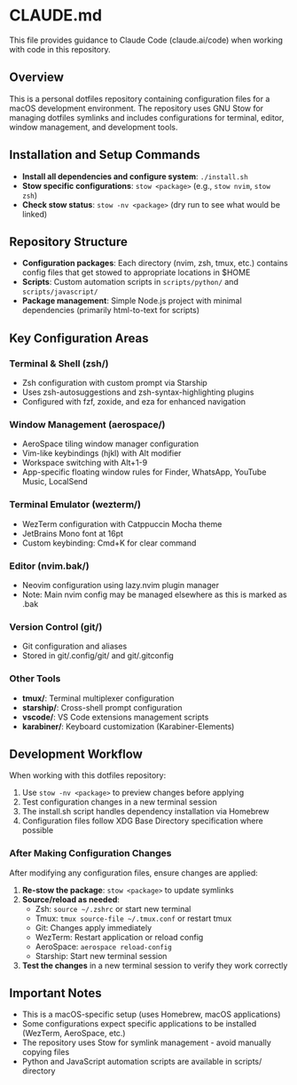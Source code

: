 # CLAUDE.md

This file provides guidance to Claude Code (claude.ai/code) when working with code in this repository.

## Overview

This is a personal dotfiles repository containing configuration files for a macOS development environment. The repository uses GNU Stow for managing dotfiles symlinks and includes configurations for terminal, editor, window management, and development tools.

## Installation and Setup Commands

- **Install all dependencies and configure system**: `./install.sh`
- **Stow specific configurations**: `stow <package>` (e.g., `stow nvim`, `stow zsh`)
- **Check stow status**: `stow -nv <package>` (dry run to see what would be linked)

## Repository Structure

- **Configuration packages**: Each directory (nvim, zsh, tmux, etc.) contains config files that get stowed to appropriate locations in $HOME
- **Scripts**: Custom automation scripts in `scripts/python/` and `scripts/javascript/`
- **Package management**: Simple Node.js project with minimal dependencies (primarily html-to-text for scripts)

## Key Configuration Areas

### Terminal & Shell (zsh/)
- Zsh configuration with custom prompt via Starship
- Uses zsh-autosuggestions and zsh-syntax-highlighting plugins
- Configured with fzf, zoxide, and eza for enhanced navigation

### Window Management (aerospace/)
- AeroSpace tiling window manager configuration
- Vim-like keybindings (hjkl) with Alt modifier
- Workspace switching with Alt+1-9
- App-specific floating window rules for Finder, WhatsApp, YouTube Music, LocalSend

### Terminal Emulator (wezterm/)
- WezTerm configuration with Catppuccin Mocha theme
- JetBrains Mono font at 16pt
- Custom keybinding: Cmd+K for clear command

### Editor (nvim.bak/)
- Neovim configuration using lazy.nvim plugin manager
- Note: Main nvim config may be managed elsewhere as this is marked as .bak

### Version Control (git/)
- Git configuration and aliases
- Stored in git/.config/git/ and git/.gitconfig

### Other Tools
- **tmux/**: Terminal multiplexer configuration
- **starship/**: Cross-shell prompt configuration  
- **vscode/**: VS Code extensions management scripts
- **karabiner/**: Keyboard customization (Karabiner-Elements)

## Development Workflow

When working with this dotfiles repository:

1. Use `stow -nv <package>` to preview changes before applying
2. Test configuration changes in a new terminal session
3. The install.sh script handles dependency installation via Homebrew
4. Configuration files follow XDG Base Directory specification where possible

### After Making Configuration Changes

After modifying any configuration files, ensure changes are applied:

1. **Re-stow the package**: `stow <package>` to update symlinks
2. **Source/reload as needed**:
   - Zsh: `source ~/.zshrc` or start new terminal
   - Tmux: `tmux source-file ~/.tmux.conf` or restart tmux
   - Git: Changes apply immediately
   - WezTerm: Restart application or reload config
   - AeroSpace: `aerospace reload-config`
   - Starship: Start new terminal session
3. **Test the changes** in a new terminal session to verify they work correctly

## Important Notes

- This is a macOS-specific setup (uses Homebrew, macOS applications)
- Some configurations expect specific applications to be installed (WezTerm, AeroSpace, etc.)
- The repository uses Stow for symlink management - avoid manually copying files
- Python and JavaScript automation scripts are available in scripts/ directory